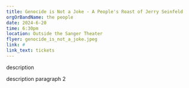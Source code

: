 ```yaml
---
title: Genocide is Not a Joke - A People's Roast of Jerry Seinfeld
orgOrBandName: the people
date: 2024-6-20
time: 6:30pm
location: Outside the Sanger Theater
flyer: genocide_is_not_a_joke.jpeg
link: #
link_text: tickets
---
```


description

description paragraph 2


